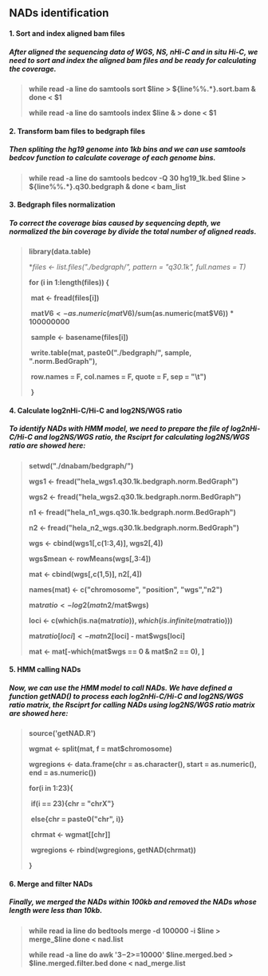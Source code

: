 ## NADs identification

#### 1. Sort and index aligned bam files

##### After aligned the sequencing data of WGS, NS, nHi-C and *in situ* Hi-C, we need to sort and index the aligned bam files and be ready for calculating the coverage. 

> **while read -a line do samtools sort $line > ${line%%.*}.sort.bam & done < $1**
>
> **while read -a line do samtools index $line & > done < $1**

#### 2. Transform bam files to bedgraph files

##### Then spliting the hg19 genome into 1kb bins and we can use samtools bedcov function to calculate coverage of each genome bins.

> **while read -a line do samtools bedcov -Q 30 hg19_1k.bed $line > ${line%%.*}.q30.bedgraph & done < bam_list**

#### 3. Bedgraph files normalization

##### To correct the coverage bias caused by sequencing depth, we normalized the bin coverage by divide the total number of aligned reads.

> **library(data.table)**
>
> **files <- list.files("./bedgraph/", pattern = "*q30.1k", full.names = T)**
>
> **for (i  in 1:length(files)) {**
>
> ​	**mat <- fread(files[i])**
>
> ​	**mat$V6 <- as.numeric(mat$V6)/sum(as.numeric(mat$V6)) * 100000000**
>
> ​	**sample <- basename(files[i])**
>
> ​	**write.table(mat, paste0("./bedgraph/", sample, ".norm.BedGraph"),**
>
> ​						**row.names = F, col.names = F, quote = F, sep = "\t")**
>
> ​	**}**	

#### 4. Calculate log2nHi-C/Hi-C and log2NS/WGS ratio

##### To identify NADs with HMM model, we need to prepare the file of log2nHi-C/Hi-C and log2NS/WGS ratio, the Rsciprt for calculating log2NS/WGS ratio are showed here:

> **setwd("./dnabam/bedgraph/")**
>
> **wgs1 <- fread("hela_wgs1.q30.1k.bedgraph.norm.BedGraph")**
>
> **wgs2 <- fread("hela_wgs2.q30.1k.bedgraph.norm.BedGraph")**
>
> **n1 <- fread("hela_n1_wgs.q30.1k.bedgraph.norm.BedGraph")**
>
> **n2 <- fread("hela_n2_wgs.q30.1k.bedgraph.norm.BedGraph")**
>
> **wgs <- cbind(wgs1[,c(1:3,4)], wgs2[,4])**
>
> **wgs$mean <- rowMeans(wgs[,3:4])**
>
> **mat <- cbind(wgs[,c(1,5)], n2[,4])**
>
> **names(mat) <- c("chromosome", "position", "wgs","n2")**
>
> **mat$ratio <- log2(mat$n2/mat$wgs)**
>
> **loci <- c(which(is.na(mat$ratio)), which(is.infinite(mat$ratio)))**
>
> **mat$ratio[loci] <- mat$n2[loci] - mat$wgs[loci]**
>
> **mat <- mat[-which(mat$wgs == 0 & mat$n2 == 0), ]**

#### 5. HMM calling NADs

##### Now, we can use the HMM model to call NADs. We have defined a function getNAD() to process each log2nHi-C/Hi-C and log2NS/WGS ratio matrix, the Rsciprt for calling NADs using  log2NS/WGS ratio matrix are showed here:

> **source('getNAD.R')**
>
> **wgmat <- split(mat, f = mat$chromosome)**
>
> **wgregions <- data.frame(chr = as.character(), start = as.numeric(), end = as.numeric())**
>
> **for(i in 1:23){**
>
> ​	**if(i == 23){chr = "chrX"}**
>
> ​	**else{chr = paste0("chr", i)}**
>
> ​	**chrmat <- wgmat[[chr]]**
>
> ​	**wgregions <- rbind(wgregions, getNAD(chrmat))**
>
> **}**

#### 6. Merge and filter NADs

##### Finally, we merged the NADs within 100kb and removed the NADs whose length were   less than 10kb.

> **while read ia line do bedtools merge -d 100000 -i $line > merge_$line done < nad.list**
>
> **while read -a line do awk '$3-$2>=10000' $line.merged.bed > $line.merged.filter.bed done <  nad_merge.list**